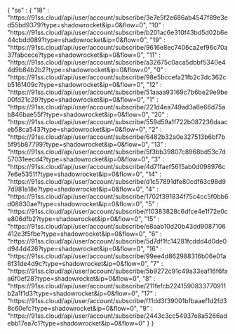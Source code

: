 { "ss" : {
  "18" : "https:\/\/91ss.cloud\/api\/user\/account\/subscribe\/3e7e5f2e686ab4547f89e3ed55bd9379?type=shadowrocket&ip=0&flow=0",
  "10" : "https:\/\/91ss.cloud\/api\/user\/account\/subscribe\/b201ac6e310f43bd5d02b6e44cbdd089?type=shadowrocket&ip=0&flow=0",
  "19" : "https:\/\/91ss.cloud\/api\/user\/account\/subscribe\/9616e8ec7406ca2ef96c70a37fabcece?type=shadowrocket&ip=0&flow=0",
  "11" : "https:\/\/91ss.cloud\/api\/user\/account\/subscribe\/a32675c0aca5dbbf5340e44d9b84b2b2?type=shadowrocket&ip=0&flow=0",
  "0" : "https:\/\/91ss.cloud\/api\/user\/account\/subscribe\/98e5bccefa21fb2c3dc362cb516f409c?type=shadowrocket&ip=0&flow=0",
  "12" : "https:\/\/91ss.cloud\/api\/user\/account\/subscribe\/51aaaa93169c7b6be29e9be00fd21c29?type=shadowrocket&ip=0&flow=0",
  "1" : "https:\/\/91ss.cloud\/api\/user\/account\/subscribe\/221d4ea749ad3a6e66d75ab846bae55f?type=shadowrocket&ip=0&flow=0",
  "20" : "https:\/\/91ss.cloud\/api\/user\/account\/subscribe\/559d59a1f722b087236daaceb58ca543?type=shadowrocket&ip=0&flow=0",
  "2" : "https:\/\/91ss.cloud\/api\/user\/account\/subscribe\/6482b32a0e327513b6bf7b5f95b87799?type=shadowrocket&ip=0&flow=0",
  "13" : "https:\/\/91ss.cloud\/api\/user\/account\/subscribe\/5f3bb39807c8968bd53c7d57031eecd4?type=shadowrocket&ip=0&flow=0",
  "3" : "https:\/\/91ss.cloud\/api\/user\/account\/subscribe\/4d71faef5615ab0d098976c7e6e5351f?type=shadowrocket&ip=0&flow=0",
  "14" : "https:\/\/91ss.cloud\/api\/user\/account\/subscribe\/d1c57891dfe80cdf63c98d97d981a18e?type=shadowrocket&ip=0&flow=0",
  "4" : "https:\/\/91ss.cloud\/api\/user\/account\/subscribe\/1702f391834f75c4cc5f0bb6d08830ae?type=shadowrocket&ip=0&flow=0",
  "5" : "https:\/\/91ss.cloud\/api\/user\/account\/subscribe\/f10383828c6dfce4e1f72e0ce806dfb2?type=shadowrocket&ip=0&flow=0",
  "15" : "https:\/\/91ss.cloud\/api\/user\/account\/subscribe\/e8aab10d20b43dd9087106412e3f5fbe?type=shadowrocket&ip=0&flow=0",
  "6" : "https:\/\/91ss.cloud\/api\/user\/account\/subscribe\/5d7df1fc14281fcddd4d0de0d944d426?type=shadowrocket&ip=0&flow=0",
  "16" : "https:\/\/91ss.cloud\/api\/user\/account\/subscribe\/99ee4d862988316b06e01a6f31de4d9c?type=shadowrocket&ip=0&flow=0",
  "7" : "https:\/\/91ss.cloud\/api\/user\/account\/subscribe\/5b9272c91c49a33eaf16f6faa6f0ef28?type=shadowrocket&ip=0&flow=0",
  "8" : "https:\/\/91ss.cloud\/api\/user\/account\/subscribe\/211fefcb2241590833770911b2a1f1d3?type=shadowrocket&ip=0&flow=0",
  "17" : "https:\/\/91ss.cloud\/api\/user\/account\/subscribe\/f11dd3f39001bfbaaef1d2fd38c60efc?type=shadowrocket&ip=0&flow=0",
  "9" : "https:\/\/91ss.cloud\/api\/user\/account\/subscribe\/2443c3cc54937e8a5266adebb17ea7c1?type=shadowrocket&ip=0&flow=0"
} }